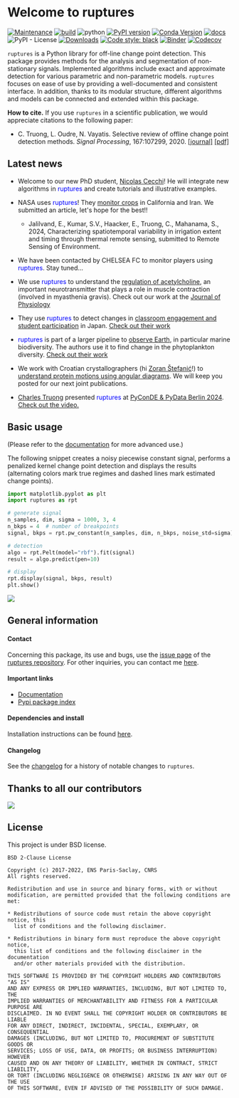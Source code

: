 # Welcome to ruptures

[![Maintenance](https://img.shields.io/badge/Maintained%3F-yes-green.svg)](https://GitHub.com/deepcharles/ruptures/graphs/commit-activity)
[![build](https://github.com/deepcharles/ruptures/actions/workflows/run-test.yml/badge.svg)](https://github.com/deepcharles/ruptures/actions/workflows/run-test.yml)
![python](https://img.shields.io/badge/python-3.8%20|%203.9%20|3.10%20|3.11%20|3.12-blue)
[![PyPI version](https://badge.fury.io/py/ruptures.svg)](https://badge.fury.io/py/ruptures)
[![Conda Version](https://img.shields.io/conda/vn/conda-forge/ruptures.svg)](https://anaconda.org/conda-forge/ruptures)
[![docs](https://github.com/deepcharles/ruptures/actions/workflows/check-docs.yml/badge.svg)](https://github.com/deepcharles/ruptures/actions/workflows/check-docs.yml)
![PyPI - License](https://img.shields.io/pypi/l/ruptures)
[![Downloads](https://pepy.tech/badge/ruptures)](https://pepy.tech/project/ruptures)
<a href="https://github.com/psf/black"><img alt="Code style: black" src="https://img.shields.io/badge/code%20style-black-000000.svg"></a>
[![Binder](https://mybinder.org/badge_logo.svg)](https://mybinder.org/v2/gh/deepcharles/ruptures/master)
[![Codecov](https://codecov.io/gh/deepcharles/ruptures/branch/master/graphs/badge.svg)](https://app.codecov.io/gh/deepcharles/ruptures/branch/master)

`ruptures` is a Python library for off-line change point detection.
This package provides methods for the analysis and segmentation of non-stationary signals.  Implemented algorithms include exact and approximate detection for various parametric and non-parametric models.
`ruptures` focuses on ease of use by providing a well-documented and consistent interface.
In addition, thanks to its modular structure, different algorithms and models can be connected and extended within this package.

**How to cite.** If you use `ruptures` in a scientific publication, we would appreciate citations to the following paper:

- C. Truong, L. Oudre, N. Vayatis. Selective review of offline change point detection methods. _Signal Processing_, 167:107299, 2020. [[journal]](https://doi.org/10.1016/j.sigpro.2019.107299) [[pdf]](http://www.laurentoudre.fr/publis/TOG-SP-19.pdf)


## Latest news

- Welcome to our new PhD student, [Nicolas Cecchi](https://fr.linkedin.com/in/nicolascecchi/fr)! He will integrate new algorithms in <span style="color:blue">ruptures</span> and create tutorials and illustrative examples.

- NASA uses <span style="color:blue">ruptures</span>! They <ins>monitor crops</ins> in California and Iran. We submitted an article, let's hope for the best!!
  - Jalilvand, E., Kumar, S.V., Haacker, E., Truong, C., Mahanama, S., 2024, Characterizing spatiotemporal variability in irrigation extent and timing through thermal remote sensing, submitted to Remote Sensing of Environment.

- We have been contacted by CHELSEA FC to monitor players using <span style="color:blue">ruptures</span>. Stay tuned...

- We use <span style="color:blue">ruptures</span> to understand the <ins>regulation of acetylcholine</ins>, an important neurotransmitter that plays a role in muscle contraction (involved in myasthenia gravis). Check out our work at the [Journal of Physiology](https://doi.org/10.1113/JP287243)


- They use <span style="color:blue">ruptures</span> to detect changes in <ins>classroom engagement and student participation</ins> in Japan. [Check out their work](https://doi.org/10.1186/s40561-024-00317-6)

- <span style="color:blue">ruptures</span> is part of a larger pipeline to <ins>observe Earth</ins>, in particular marine biodiversity. The authors use it to find change in the phytoplankton diversity. [Check out their work](https://doi.org/10.1007/s10712-024-09859-3)


- We work with Croatian crystallographers (hi [Zoran Štefanić](https://www.irb.hr/eng/About-RBI/People/Zoran-Stefanic)!) to [understand protein motions using angular diagrams](https://pubs.acs.org/doi/10.1021/acs.jcim.4c00650). We will keep you posted for our next joint publications.

- [Charles Truong](https://charles.doffy.net) presented <span style="color:blue">ruptures</span> at [PyConDE & PyData Berlin 2024](https://pretalx.com/pyconde-pydata-2024/speaker/BFRLAK/). [Check out the video.](https://kiwi.cmla.ens-cachan.fr/index.php/s/ss3rZwNSKwGtyQW)

## Basic usage

(Please refer to the [documentation](https://centre-borelli.github.io/ruptures-docs/ "Link to documentation") for more advanced use.)

The following snippet creates a noisy piecewise constant signal, performs a penalized kernel change point detection and displays the results (alternating colors mark true regimes and dashed lines mark estimated change points).

```python
import matplotlib.pyplot as plt
import ruptures as rpt

# generate signal
n_samples, dim, sigma = 1000, 3, 4
n_bkps = 4  # number of breakpoints
signal, bkps = rpt.pw_constant(n_samples, dim, n_bkps, noise_std=sigma)

# detection
algo = rpt.Pelt(model="rbf").fit(signal)
result = algo.predict(pen=10)

# display
rpt.display(signal, bkps, result)
plt.show()
```

![](./images/example_readme.png)

## General information

#### Contact

Concerning this package, its use and bugs, use the [issue page](https://github.com/deepcharles/ruptures/issues) of the [ruptures repository](https://github.com/deepcharles/ruptures). For other inquiries, you can contact me [here](https://charles.doffy.net/contact/).


#### Important links

- [Documentation](https://centre-borelli.github.io/ruptures-docs)
- [Pypi package index](https://pypi.python.org/pypi/ruptures)

#### Dependencies and install

Installation instructions can be found [here](https://centre-borelli.github.io/ruptures-docs/install/).

#### Changelog

See the [changelog](https://github.com/deepcharles/ruptures/blob/master/CHANGELOG.md) for a history of notable changes to `ruptures`.

## Thanks to all our contributors

<a href="https://github.com/deepcharles/ruptures/graphs/contributors">
  <img src="https://contributors-img.web.app/image?repo=deepcharles/ruptures" />
</a>

## License

This project is under BSD license.

```
BSD 2-Clause License

Copyright (c) 2017-2022, ENS Paris-Saclay, CNRS
All rights reserved.

Redistribution and use in source and binary forms, with or without
modification, are permitted provided that the following conditions are met:

* Redistributions of source code must retain the above copyright notice, this
  list of conditions and the following disclaimer.

* Redistributions in binary form must reproduce the above copyright notice,
  this list of conditions and the following disclaimer in the documentation
  and/or other materials provided with the distribution.

THIS SOFTWARE IS PROVIDED BY THE COPYRIGHT HOLDERS AND CONTRIBUTORS "AS IS"
AND ANY EXPRESS OR IMPLIED WARRANTIES, INCLUDING, BUT NOT LIMITED TO, THE
IMPLIED WARRANTIES OF MERCHANTABILITY AND FITNESS FOR A PARTICULAR PURPOSE ARE
DISCLAIMED. IN NO EVENT SHALL THE COPYRIGHT HOLDER OR CONTRIBUTORS BE LIABLE
FOR ANY DIRECT, INDIRECT, INCIDENTAL, SPECIAL, EXEMPLARY, OR CONSEQUENTIAL
DAMAGES (INCLUDING, BUT NOT LIMITED TO, PROCUREMENT OF SUBSTITUTE GOODS OR
SERVICES; LOSS OF USE, DATA, OR PROFITS; OR BUSINESS INTERRUPTION) HOWEVER
CAUSED AND ON ANY THEORY OF LIABILITY, WHETHER IN CONTRACT, STRICT LIABILITY,
OR TORT (INCLUDING NEGLIGENCE OR OTHERWISE) ARISING IN ANY WAY OUT OF THE USE
OF THIS SOFTWARE, EVEN IF ADVISED OF THE POSSIBILITY OF SUCH DAMAGE.
```
